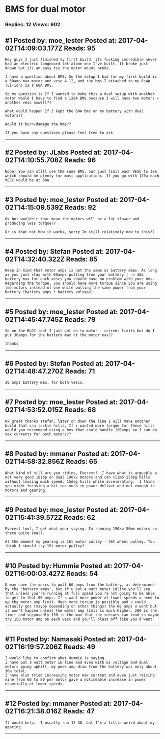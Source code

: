 # BMS for dual motor

### Replies: 12 Views: 902

## \#1 Posted by: moe_lester Posted at: 2017-04-02T14:09:03.177Z Reads: 95

```
Hey guys I just finished my first build, its fucking incredible never had an electric longboard let alone one I've built. It broke just known but its an easy fix the motor mount broke. 

I have a question about BMS. So the setup I had for my first build is a 60amp max motor and vesc 4.12, and the bms I attached to my 8s4p (Li-ion) is a 60A BMS. 

So my question is If I wanted to make this a dual setup with another motor would I have to find a 120A BMS because I will have two motors + another vesc aswell?? 

What would happen If I kept the 60A bms on my battery with dual motors?? 

Would it burn/damage the bms?? 

If you have any questions please feel free to ask
```

---
## \#2 Posted by: JLabs Posted at: 2017-04-02T14:10:55.708Z Reads: 96

```
Nope! You can still use the same BMS, but just limit each VESC to 30a which should be plenty for most applications. If you go with 120a each VESC would be at 60a
```

---
## \#3 Posted by: moe_lester Posted at: 2017-04-02T14:15:09.539Z Reads: 92

```
Ok but wouldn't that mean the motors will be a lot slower and producing less torque??

Or is that not how it works, sorry Im still relatively new to this??
```

---
## \#4 Posted by: Stefan Posted at: 2017-04-02T14:32:40.322Z Reads: 85

```
Keep in mind that motor amps is not the same as battery amps. As long as you just stay with 60amps pulling from your battery ( -> 30a battery max for each vesc) you should have no problem with your bms.
Regarding the torque, you should have more torque since you are using two motors instead of one while pulling the same power from your battery (battery amps * battery voltage).
```

---
## \#5 Posted by: moe_lester Posted at: 2017-04-02T14:45:47.745Z Reads: 79

```
So on the BLDC tool I just got on to motor - current limits but do I put 30amps for the battery max or the motor max??

thanks
```

---
## \#6 Posted by: Stefan Posted at: 2017-04-02T14:48:47.270Z Reads: 71

```
30 amps battery max, for both vescs.
```

---
## \#7 Posted by: moe_lester Posted at: 2017-04-02T14:53:52.015Z Reads: 68

```
Ok great thanks stefan, later on down the line I will make another build that can tackle hills, If i wanted more torque for these hills would you recommend using a bms that could handle 120amps so I can do max currents for both motors??
```

---
## \#8 Posted by: mmaner Posted at: 2017-04-02T14:58:32.856Z Reads: 65

```
What kind of hill are you riding, Everest?  I have what is arguable a not very good 10s3p on dual 190kv motors and can climb 25deg hills without loosing much speed, 15deg hills while accelerating.  I think you might focusing a bit too much in power deliver and not enough in motors and gearing.
```

---
## \#9 Posted by: moe_lester Posted at: 2017-04-02T15:41:39.572Z Reads: 62

```
Everest lool, I get what your saying. Im running 190kv 50mm motors so there quite small. 

At the moment my gearing is 16t motor pulley - 36t wheel pulley. You think I should try 15t motor pulley?
```

---
## \#10 Posted by: Hummie Posted at: 2017-04-02T16:00:03.427Z Reads: 54

```
U may have the vescs to pull 60 amps from the battery, as determined by the "battery amps", but if u put a watt meter inline you'll see that unless you're running at full speed you're not going to be able to get to that 60 amps. If u want more power at lower speeds u need to up the motor amp limit. Much more torque is possible and u could actually get (maybe depending on other things) the 60 amps u want but it won't happen unless the motor amp limit is much higher. 200 is the limit and supposedly 150 is the max that the sensors can read so maybe try 150 motor amp on each vesc and you'll blast off like you'd want
```

---
## \#11 Posted by: Namasaki Posted at: 2017-04-02T16:19:57.206Z Reads: 49

```
I would like to confirm what Hummie is saying.
I have put a watt meter in line and even with 6s voltage and dual motors going uphill, my peak amp draw from the battery was only about 36a total.
I have also tried increasing motor max current and even just raising mine from 60 to 80 per motor gave a noticeable increase in power especially at lower speeds.
```

---
## \#12 Posted by: mmaner Posted at: 2017-04-02T16:21:38.016Z Reads: 47

```
It would help.  I usually run 15 38, but I'm a little weird about my gearing.
```

---
